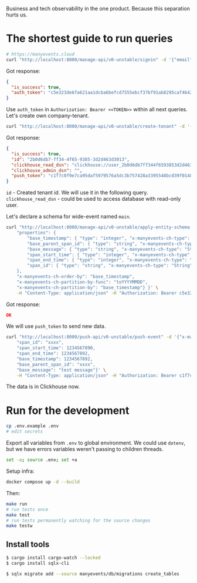 Business and tech observability in the one product. Because this separation hurts us.

# The shortest guide to run queries

```bash
# https://manyevents.cloud
curl "http://localhost:8000/manage-api/v0-unstable/signin" -d '{"email": "your_email@.com", "password": "<your_password>"}' -H "Content-Type: application/json"
```

Got response:

```json
{
  "is_success": true,
  "auth_token": "c5e323de6fa621aa1dcba6befcd7555ebcf37bf91ab8295caf464267baa604e1"
}
```

Use `auth_token` in `Authorization: Bearer <<TOKEN>>` within all next queries. Let's create own company-tenant.

```bash
curl "http://localhost:8000/manage-api/v0-unstable/create-tenant" -d '{"title": "my-company"}' -H "Content-Type: application/json" -H "Authorization: Bearer c5e323de6fa621aa1dcba6befcd7555ebcf37bf91ab8295caf464267baa604e1" | jq
```

Got response:

```json
{
  "is_success": true,
  "id": "2b0d6db7-ff34-4f65-9385-3d2d463d3013",
  "clickhouse_read_dsn": "clickhouse://user_2b0d6db7ff344f6593853d2d463d3013:my_password@localhost/db_2b0d6db7ff344f6593853d2d463d3013",
  "clickhouse_admin_dsn": "",
  "push_token": "c1f7c0f9e7ca95daf5979576a5dc3b757428a3395548bcd39f0148593907dadd"
}
```

`id` - Created tenant id. We will use it in the following query.
`clickhouse_read_dsn` - could be used to access database with read-only user.

Let's declare a schema for wide-event named `main`.

```bash
curl "http://localhost:8000/manage-api/v0-unstable/apply-entity-schema-sync" -d '{"tenant_id": "2b0d6db7-ff34-4f65-9385-3d2d463d3013", "name": "main", "schema": {"type": "object",
    "properties": {
        "base_timestamp": { "type": "integer", "x-manyevents-ch-type": "DateTime64(3)" },
        "base_parent_span_id": { "type": "string", "x-manyevents-ch-type": "String" },
        "base_message": { "type": "string", "x-manyevents-ch-type": "String" },
        "span_start_time": { "type": "integer", "x-manyevents-ch-type": "DateTime64(3)" },
        "span_end_time": { "type": "integer", "x-manyevents-ch-type": "DateTime64(3)" },
        "span_id": { "type": "string", "x-manyevents-ch-type": "String" }
    },
    "x-manyevents-ch-order-by": "base_timestamp",
    "x-manyevents-ch-partition-by-func": "toYYYYMMDD",
    "x-manyevents-ch-partition-by": "base_timestamp"} }' \
    -H "Content-Type: application/json" -H "Authorization: Bearer c5e323de6fa621aa1dcba6befcd7555ebcf37bf91ab8295caf464267baa604e1"
```

Got response:

```json
OK
```

We will use `push_token` to send new data.

```bash
curl "http://localhost:8000/push-api/v0-unstable/push-event" -d '{"x-manyevents-name": "main",
    "span_id": "xxxx",
    "span_start_time": 1234567890,
    "span_end_time": 1234567892,
    "base_timestamp": 1234567892,
    "base_parent_span_id": "xxxx",
    "base_message": "test message"}' \
    -H "Content-Type: application/json" -H "Authorization: Bearer c1f7c0f9e7ca95daf5979576a5dc3b757428a3395548bcd39f0148593907dadd"
```

The data is in Clickhouse now.

# Run for the development

```bash
cp .env.example .env
# edit secrets
```

Export all variables from `.env` to global environment. We could use `dotenv`, but we have errors variables weren't passing to children threads.

```bash
set -a; source .env; set +a
```

Setup infra:

```bash
docker compose up -d --build
```

Then:

```bash
make run
# run tests once
make test
# run tests permanently watching for the source changes
make testw
```

## Install tools

```bash
$ cargo install cargo-watch --locked
$ cargo install sqlx-cli
```

```bash
$ sqlx migrate add --source manyevents/db/migrations create_tables
```